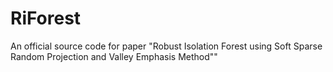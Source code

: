 # RiForest
An official source code for paper "Robust Isolation Forest using Soft Sparse Random Projection and Valley Emphasis Method""
